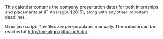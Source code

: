 
This calendar contains the company presentation dates for both internships and placements at IIT Kharagpur[2015], along with any other important deadlines. 

Uses javascript.
The files are pre-populated manually. The website can be reached at http://metakgp.github.io/cdc/ .
